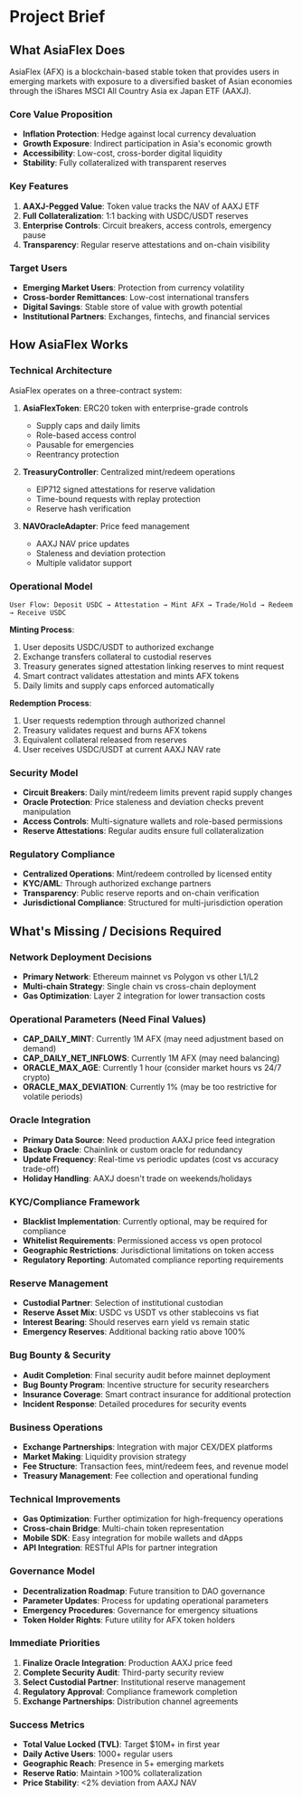 # Project Brief

## What AsiaFlex Does

AsiaFlex (AFX) is a blockchain-based stable token that provides users in emerging markets with exposure to a diversified basket of Asian economies through the iShares MSCI All Country Asia ex Japan ETF (AAXJ).

### Core Value Proposition
- **Inflation Protection**: Hedge against local currency devaluation
- **Growth Exposure**: Indirect participation in Asia's economic growth
- **Accessibility**: Low-cost, cross-border digital liquidity
- **Stability**: Fully collateralized with transparent reserves

### Key Features
1. **AAXJ-Pegged Value**: Token value tracks the NAV of AAXJ ETF
2. **Full Collateralization**: 1:1 backing with USDC/USDT reserves
3. **Enterprise Controls**: Circuit breakers, access controls, emergency pause
4. **Transparency**: Regular reserve attestations and on-chain visibility

### Target Users
- **Emerging Market Users**: Protection from currency volatility
- **Cross-border Remittances**: Low-cost international transfers
- **Digital Savings**: Stable store of value with growth potential
- **Institutional Partners**: Exchanges, fintechs, and financial services

## How AsiaFlex Works

### Technical Architecture
AsiaFlex operates on a three-contract system:

1. **AsiaFlexToken**: ERC20 token with enterprise-grade controls
   - Supply caps and daily limits
   - Role-based access control
   - Pausable for emergencies
   - Reentrancy protection

2. **TreasuryController**: Centralized mint/redeem operations
   - EIP712 signed attestations for reserve validation
   - Time-bound requests with replay protection
   - Reserve hash verification

3. **NAVOracleAdapter**: Price feed management
   - AAXJ NAV price updates
   - Staleness and deviation protection
   - Multiple validator support

### Operational Model
```
User Flow: Deposit USDC → Attestation → Mint AFX → Trade/Hold → Redeem → Receive USDC
```

**Minting Process**:
1. User deposits USDC/USDT to authorized exchange
2. Exchange transfers collateral to custodial reserves
3. Treasury generates signed attestation linking reserves to mint request
4. Smart contract validates attestation and mints AFX tokens
5. Daily limits and supply caps enforced automatically

**Redemption Process**:
1. User requests redemption through authorized channel
2. Treasury validates request and burns AFX tokens
3. Equivalent collateral released from reserves
4. User receives USDC/USDT at current AAXJ NAV rate

### Security Model
- **Circuit Breakers**: Daily mint/redeem limits prevent rapid supply changes
- **Oracle Protection**: Price staleness and deviation checks prevent manipulation
- **Access Controls**: Multi-signature wallets and role-based permissions
- **Reserve Attestations**: Regular audits ensure full collateralization

### Regulatory Compliance
- **Centralized Operations**: Mint/redeem controlled by licensed entity
- **KYC/AML**: Through authorized exchange partners
- **Transparency**: Public reserve reports and on-chain verification
- **Jurisdictional Compliance**: Structured for multi-jurisdiction operation

## What's Missing / Decisions Required

### Network Deployment Decisions
- **Primary Network**: Ethereum mainnet vs Polygon vs other L1/L2
- **Multi-chain Strategy**: Single chain vs cross-chain deployment
- **Gas Optimization**: Layer 2 integration for lower transaction costs

### Operational Parameters (Need Final Values)
- **CAP_DAILY_MINT**: Currently 1M AFX (may need adjustment based on demand)
- **CAP_DAILY_NET_INFLOWS**: Currently 1M AFX (may need balancing)
- **ORACLE_MAX_AGE**: Currently 1 hour (consider market hours vs 24/7 crypto)
- **ORACLE_MAX_DEVIATION**: Currently 1% (may be too restrictive for volatile periods)

### Oracle Integration
- **Primary Data Source**: Need production AAXJ price feed integration
- **Backup Oracle**: Chainlink or custom oracle for redundancy
- **Update Frequency**: Real-time vs periodic updates (cost vs accuracy trade-off)
- **Holiday Handling**: AAXJ doesn't trade on weekends/holidays

### KYC/Compliance Framework
- **Blacklist Implementation**: Currently optional, may be required for compliance
- **Whitelist Requirements**: Permissioned access vs open protocol
- **Geographic Restrictions**: Jurisdictional limitations on token access
- **Regulatory Reporting**: Automated compliance reporting requirements

### Reserve Management
- **Custodial Partner**: Selection of institutional custodian
- **Reserve Asset Mix**: USDC vs USDT vs other stablecoins vs fiat
- **Interest Bearing**: Should reserves earn yield vs remain static
- **Emergency Reserves**: Additional backing ratio above 100%

### Bug Bounty & Security
- **Audit Completion**: Final security audit before mainnet deployment
- **Bug Bounty Program**: Incentive structure for security researchers
- **Insurance Coverage**: Smart contract insurance for additional protection
- **Incident Response**: Detailed procedures for security events

### Business Operations
- **Exchange Partnerships**: Integration with major CEX/DEX platforms
- **Market Making**: Liquidity provision strategy
- **Fee Structure**: Transaction fees, mint/redeem fees, and revenue model
- **Treasury Management**: Fee collection and operational funding

### Technical Improvements
- **Gas Optimization**: Further optimization for high-frequency operations
- **Cross-chain Bridge**: Multi-chain token representation
- **Mobile SDK**: Easy integration for mobile wallets and dApps
- **API Integration**: RESTful APIs for partner integration

### Governance Model
- **Decentralization Roadmap**: Future transition to DAO governance
- **Parameter Updates**: Process for updating operational parameters
- **Emergency Procedures**: Governance for emergency situations
- **Token Holder Rights**: Future utility for AFX token holders

### Immediate Priorities
1. **Finalize Oracle Integration**: Production AAXJ price feed
2. **Complete Security Audit**: Third-party security review
3. **Select Custodial Partner**: Institutional reserve management
4. **Regulatory Approval**: Compliance framework completion
5. **Exchange Partnerships**: Distribution channel agreements

### Success Metrics
- **Total Value Locked (TVL)**: Target $10M+ in first year
- **Daily Active Users**: 1000+ regular users
- **Geographic Reach**: Presence in 5+ emerging markets
- **Reserve Ratio**: Maintain >100% collateralization
- **Price Stability**: <2% deviation from AAXJ NAV